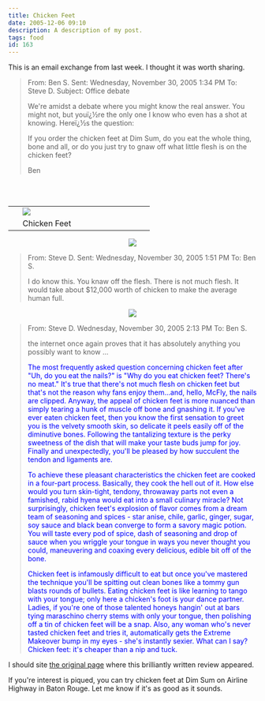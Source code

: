 ```yaml
---
title: Chicken Feet
date: 2005-12-06 09:10
description: A description of my post.
tags: food
id: 163
---
```

This is an email exchange from last week.  I thought it was worth sharing.


<blockquote>
From: Ben S.
Sent: Wednesday, November 30, 2005 1:34 PM
To: Steve D.
Subject: Office debate

We're amidst a debate where you might know the real answer.  You might not, but youï¿½re the only one I know who even has a shot at knowing.  Hereï¿½s the question:

If you order the chicken feet at Dim Sum, do you eat the whole thing, bone and all, or do you just try to gnaw off what little flesh is on the chicken feet?

Ben
</blockquote>
<span class="spanEndPreview">&nbsp;</span><br /><br /><table cellpadding="2" align="right"><tr><td width="5" rowspan="2"><spacer type="block" width="5" height="1"></spacer></td><td width="250" ><img src="/img/chickenfeet.jpg"/></td></tr><tr><td class="caption" width="250">Chicken Feet</td></tr></table>

<center><img src="/img/greenline.gif"/></center>

<blockquote>
From: Steve D.
Sent: Wednesday, November 30, 2005 1:51 PM
To: Ben S.

I do know this.  You knaw off the flesh.  There is not much flesh.  It would take about $12,000 worth of chicken to make the average human full.

</blockquote>
<center><img src="/img/greenline.gif"/></center>
<blockquote>
From: Steve D.
Wednesday, November 30, 2005 2:13 PM
To: Ben S.

the internet once again proves that it has absolutely anything you possibly want to know ...

<font color=blue>The most frequently asked question concerning chicken feet after "Uh, do you eat the nails?" is "Why do you eat chicken feet? There's no meat." It's true that there's not much flesh on chicken feet but that's not the reason why fans enjoy them...and, hello, McFly, the nails are clipped. Anyway, the appeal of chicken feet is more nuanced than simply tearing a hunk of muscle off bone and gnashing it. If you've ever eaten chicken feet, then you know the first sensation to greet you is the velvety smooth skin, so delicate it peels easily off of the diminutive bones. Following the tantalizing texture is the perky sweetness of the dish that will make your taste buds jump for joy. Finally and unexpectedly, you'll be pleased by how succulent the tendon and ligaments are.

To achieve these pleasant characteristics the chicken feet are cooked in a four-part process. Basically, they cook the hell out of it. How else would you turn skin-tight, tendony, throwaway parts not even a famished, rabid hyena would eat into a small culinary miracle? Not surprisingly, chicken feet's explosion of flavor comes from a dream team of seasoning and spices - star anise, chile, garlic, ginger, sugar, soy sauce and black bean converge to form a savory magic potion. You will taste every pod of spice, dash of seasoning and drop of sauce when you wriggle your tongue in ways you never thought you could, maneuvering and coaxing every delicious, edible bit off of the bone.

Chicken feet is infamously difficult to eat but once you've mastered the technique you'll be spitting out clean bones like a tommy gun blasts rounds of bullets. Eating chicken feet is like learning to tango with your tongue; only here a chicken's foot is your dance partner. Ladies, if you're one of those talented honeys hangin' out at bars tying maraschino cherry stems with only your tongue, then polishing off a tin of chicken feet will be a snap. Also, any woman who's never tasted chicken feet and tries it, automatically gets the Extreme Makeover bump in my eyes - she's instantly sexier. What can I say? Chicken feet: it's cheaper than a nip and tuck.</font>

</blockquote>

I should site <a href="http://deependdining.blogspot.com/2005_01_01_deependdining_archive.html" target="_blank">the original page</a> where this brilliantly written review appeared.

If you're interest is piqued, you can try chicken feet at Dim Sum on Airline Highway in Baton Rouge.  Let me know if it's as good as it sounds.

